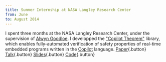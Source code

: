 ```yaml
---
title: Summer Internship at NASA Langley Research Center 
from: June
to: August 2014
---
```


I spent three months at the NASA Langley Research Center,
under the supervision of [Alwyn Goodloe](https://shemesh.larc.nasa.gov/people/aeg/).
I developped the ["Copilot Theorem"](https://hackage.haskell.org/package/copilot-theorem) 
library, which enables fully-automated verification of safety properties of real-time 
embedded programs written in the [Copilot](http://leepike.github.io/Copilot/) language.
[Paper](/pdf/papers/RV15.pdf){.button}
[Talk](http://nia-mediasite.nianet.org/NIAMediasite100/Play/b9a15957f7574756bb52f0ea6a4ca5471d){.button}
[Slides](pdf/slides/talk-nia.pdf){.button}
[Code](https://github.com/Copilot-Language/copilot-theorem){.button}